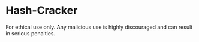 # Hash-Cracker
For ethical use only. Any malicious use is highly discouraged and can result in serious penalties.
